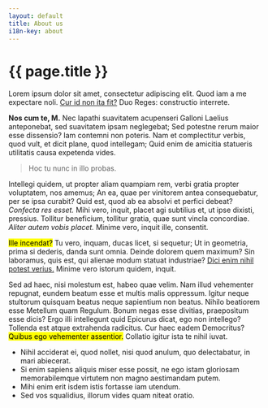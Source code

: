 ```yaml
---
layout: default
title: About us
i18n-key: about
---
```


<h1>{{ page.title }}</h1>

<p>Lorem ipsum dolor sit amet, consectetur adipiscing elit. Quod iam a me expectare noli. <a href='http://loripsum.net/' target='_blank'>Cur id non ita fit?</a> Duo Reges: constructio interrete. </p>

<p><b>Nos cum te, M.</b> Nec lapathi suavitatem acupenseri Galloni Laelius anteponebat, sed suavitatem ipsam neglegebat; Sed potestne rerum maior esse dissensio? Iam contemni non poteris. Nam et complectitur verbis, quod vult, et dicit plane, quod intellegam; Quid enim de amicitia statueris utilitatis causa expetenda vides. </p>

<blockquote cite='http://loripsum.net'>
	Hoc tu nunc in illo probas.
</blockquote>


<p>Intellegi quidem, ut propter aliam quampiam rem, verbi gratia propter voluptatem, nos amemus; An ea, quae per vinitorem antea consequebatur, per se ipsa curabit? Quid est, quod ab ea absolvi et perfici debeat? <i>Confecta res esset.</i> Mihi vero, inquit, placet agi subtilius et, ut ipse dixisti, pressius. Tollitur beneficium, tollitur gratia, quae sunt vincla concordiae. <i>Aliter autem vobis placet.</i> Minime vero, inquit ille, consentit. </p>

<p><mark>Ille incendat?</mark> Tu vero, inquam, ducas licet, si sequetur; Ut in geometria, prima si dederis, danda sunt omnia. Deinde dolorem quem maximum? Sin laboramus, quis est, qui alienae modum statuat industriae? <a href='http://loripsum.net/' target='_blank'>Dici enim nihil potest verius.</a> Minime vero istorum quidem, inquit. </p>

<p>Sed ad haec, nisi molestum est, habeo quae velim. Nam illud vehementer repugnat, eundem beatum esse et multis malis oppressum. Igitur neque stultorum quisquam beatus neque sapientium non beatus. Nihilo beatiorem esse Metellum quam Regulum. Bonum negas esse divitias, praeposìtum esse dicis? Ergo illi intellegunt quid Epicurus dicat, ego non intellego? Tollenda est atque extrahenda radicitus. Cur haec eadem Democritus? <mark>Quibus ego vehementer assentior.</mark> Collatio igitur ista te nihil iuvat. </p>

<ul>
	<li>Nihil acciderat ei, quod nollet, nisi quod anulum, quo delectabatur, in mari abiecerat.</li>
	<li>Si enim sapiens aliquis miser esse possit, ne ego istam gloriosam memorabilemque virtutem non magno aestimandam putem.</li>
	<li>Mihi enim erit isdem istis fortasse iam utendum.</li>
	<li>Sed vos squalidius, illorum vides quam niteat oratio.</li>
</ul>
